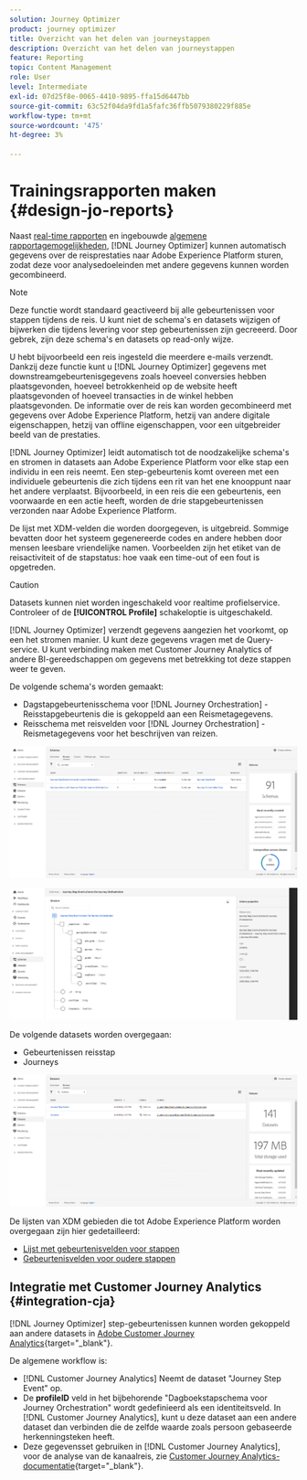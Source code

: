 ```yaml
---
solution: Journey Optimizer
product: journey optimizer
title: Overzicht van het delen van journeystappen
description: Overzicht van het delen van journeystappen
feature: Reporting
topic: Content Management
role: User
level: Intermediate
exl-id: 07d25f8e-0065-4410-9895-ffa15d6447bb
source-git-commit: 63c52f04da9fd1a5fafc36ffb5079380229f885e
workflow-type: tm+mt
source-wordcount: '475'
ht-degree: 3%

---
```


# Trainingsrapporten maken {#design-jo-reports}

Naast [real-time rapporten](live-report.md) en ingebouwde [algemene rapportagemogelijkheden](global-report.md), [!DNL Journey Optimizer] kunnen automatisch gegevens over de reisprestaties naar Adobe Experience Platform sturen, zodat deze voor analysedoeleinden met andere gegevens kunnen worden gecombineerd.

>[!NOTE]
>
>Deze functie wordt standaard geactiveerd bij alle gebeurtenissen voor stappen tijdens de reis. U kunt niet de schema&#39;s en datasets wijzigen of bijwerken die tijdens levering voor step gebeurtenissen zijn gecreeerd. Door gebrek, zijn deze schema&#39;s en datasets op read-only wijze.

U hebt bijvoorbeeld een reis ingesteld die meerdere e-mails verzendt. Dankzij deze functie kunt u [!DNL Journey Optimizer] gegevens met downstreamgebeurtenisgegevens zoals hoeveel conversies hebben plaatsgevonden, hoeveel betrokkenheid op de website heeft plaatsgevonden of hoeveel transacties in de winkel hebben plaatsgevonden. De informatie over de reis kan worden gecombineerd met gegevens over Adobe Experience Platform, hetzij van andere digitale eigenschappen, hetzij van offline eigenschappen, voor een uitgebreider beeld van de prestaties.

[!DNL Journey Optimizer] leidt automatisch tot de noodzakelijke schema&#39;s en stromen in datasets aan Adobe Experience Platform voor elke stap een individu in een reis neemt. Een step-gebeurtenis komt overeen met een individuele gebeurtenis die zich tijdens een rit van het ene knooppunt naar het andere verplaatst. Bijvoorbeeld, in een reis die een gebeurtenis, een voorwaarde en een actie heeft, worden de drie stapgebeurtenissen verzonden naar Adobe Experience Platform.

De lijst met XDM-velden die worden doorgegeven, is uitgebreid. Sommige bevatten door het systeem gegenereerde codes en andere hebben door mensen leesbare vriendelijke namen. Voorbeelden zijn het etiket van de reisactiviteit of de stapstatus: hoe vaak een time-out of een fout is opgetreden.

>[!CAUTION]
>
>Datasets kunnen niet worden ingeschakeld voor realtime profielservice. Controleer of de **[!UICONTROL Profile]** schakeloptie is uitgeschakeld.

[!DNL Journey Optimizer] verzendt gegevens aangezien het voorkomt, op een het stromen manier. U kunt deze gegevens vragen met de Query-service. U kunt verbinding maken met Customer Journey Analytics of andere BI-gereedschappen om gegevens met betrekking tot deze stappen weer te geven.

De volgende schema&#39;s worden gemaakt:

* Dagstapgebeurtenisschema voor [!DNL Journey Orchestration] - Reisstapgebeurtenis die is gekoppeld aan een Reismetagegevens.
* Reisschema met reisvelden voor [!DNL Journey Orchestration] - Reismetagegevens voor het beschrijven van reizen.

![](assets/sharing1.png)

![](assets/sharing2.png)

De volgende datasets worden overgegaan:

* Gebeurtenissen reisstap
* Journeys

![](assets/sharing3.png)

De lijsten van XDM gebieden die tot Adobe Experience Platform worden overgegaan zijn hier gedetailleerd:

* [Lijst met gebeurtenisvelden voor stappen](../reports/sharing-field-list.md)
* [Gebeurtenisvelden voor oudere stappen](../reports/sharing-legacy-fields.md)

## Integratie met Customer Journey Analytics {#integration-cja}

[!DNL Journey Optimizer] step-gebeurtenissen kunnen worden gekoppeld aan andere datasets in [Adobe Customer Journey Analytics](https://experienceleague.adobe.com/docs/analytics-platform/using/cja-overview/cja-overview.html){target="_blank"}.

De algemene workflow is:

* [!DNL Customer Journey Analytics] Neemt de dataset &quot;Journey Step Event&quot; op.
* De **profileID** veld in het bijbehorende &quot;Dagboekstapschema voor Journey Orchestration&quot; wordt gedefinieerd als een identiteitsveld. In [!DNL Customer Journey Analytics], kunt u deze dataset aan een andere dataset dan verbinden die de zelfde waarde zoals persoon gebaseerde herkenningsteken heeft.
* Deze gegevensset gebruiken in [!DNL Customer Journey Analytics], voor de analyse van de kanaalreis, zie [Customer Journey Analytics-documentatie](https://experienceleague.adobe.com/docs/analytics-platform/using/cja-usecases/cross-channel.html){target="_blank"}.

